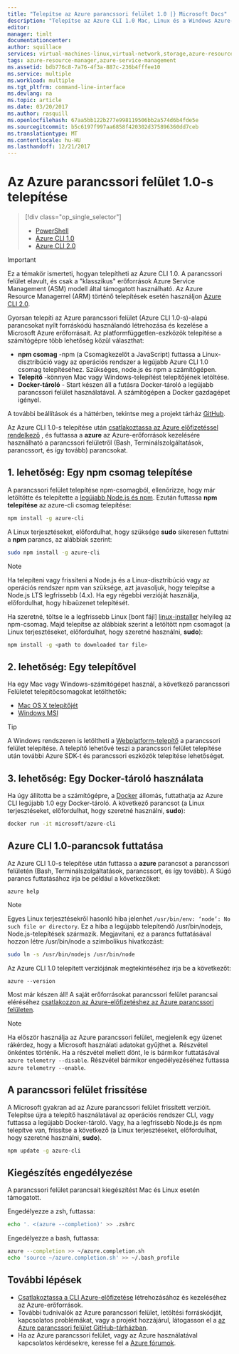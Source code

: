 ```yaml
---
title: "Telepítse az Azure parancssori felület 1.0 |} Microsoft Docs"
description: "Telepítse az Azure CLI 1.0 Mac, Linux és a Windows Azure-szolgáltatások használatának megkezdéséhez"
editor: 
manager: timlt
documentationcenter: 
author: squillace
services: virtual-machines-linux,virtual-network,storage,azure-resource-manager
tags: azure-resource-manager,azure-service-management
ms.assetid: bdb776c8-7a76-4f3a-887c-236b4fffee10
ms.service: multiple
ms.workload: multiple
ms.tgt_pltfrm: command-line-interface
ms.devlang: na
ms.topic: article
ms.date: 03/20/2017
ms.author: rasquill
ms.openlocfilehash: 67aa5bb122b277e998119506bb2a574d6b4fde5e
ms.sourcegitcommit: b5c6197f997aa6858f420302d375896360dd7ceb
ms.translationtype: MT
ms.contentlocale: hu-HU
ms.lasthandoff: 12/21/2017
---
```

# <a name="install-the-azure-cli-10"></a>Az Azure parancssori felület 1.0-s telepítése
> [!div class="op_single_selector"]
> * [PowerShell](/powershell/azure/overview)
> * [Azure CLI 1.0](cli-install-nodejs.md)
> * [Azure CLI 2.0](/cli/azure/install-azure-cli)

> [!IMPORTANT]
> Ez a témakör ismerteti, hogyan telepítheti az Azure CLI 1.0. A parancssori felület elavult, és csak a "klasszikus" erőforrások Azure Service Management (ASM) modell által támogatott használható.
> Az Azure Resource Managerrel (ARM) történő telepítések esetén használjon [Azure CLI 2.0](/cli/azure/overview).

Gyorsan telepíti az Azure parancssori felület (Azure CLI 1.0-s)-alapú parancsokat nyílt forráskódú használandó létrehozása és kezelése a Microsoft Azure erőforrásait. Az platformfüggetlen-eszközök telepítése a számítógépre több lehetőség közül választhat:

* **npm csomag** -npm (a Csomagkezelőt a JavaScript) futtassa a Linux-disztribúció vagy az operációs rendszer a legújabb Azure CLI 1.0 csomag telepítéséhez. Szükséges, node.js és npm a számítógépen.
* **Telepítő** -könnyen Mac vagy Windows-telepítést telepítőjének letöltése.
* **Docker-tároló** - Start készen áll a futásra Docker-tároló a legújabb parancssori felület használatával. A számítógépen a Docker gazdagépet igényel.

A további beállítások és a háttérben, tekintse meg a projekt tárház [GitHub](https://github.com/azure/azure-xplat-cli).

Az Azure CLI 1.0-s telepítése után [csatlakoztassa az Azure előfizetéssel rendelkező](/cli/azure/authenticate-azure-cli) , és futtassa a **azure** az Azure-erőforrások kezelésére használható a parancssori felületről (Bash, Terminálszolgáltatások, parancssort, és így tovább) parancsokat.

## <a name="option-1-install-an-npm-package"></a>1. lehetőség: Egy npm csomag telepítése
A parancssori felület telepítése npm-csomagból, ellenőrizze, hogy már letöltötte és telepítette a [legújabb Node.js és npm](https://nodejs.org/en/download/package-manager/). Ezután futtassa **npm telepítése** az azure-cli csomag telepítése:

```bash
npm install -g azure-cli
```

A Linux terjesztéseket, előfordulhat, hogy szüksége **sudo** sikeresen futtatni a **npm** parancs, az alábbiak szerint:

```bash
sudo npm install -g azure-cli
```

> [!NOTE]
> Ha telepíteni vagy frissíteni a Node.js és a Linux-disztribúció vagy az operációs rendszer npm van szüksége, azt javasoljuk, hogy telepítse a Node.js LTS legfrissebb (4.x). Ha egy régebbi verzióját használja, előfordulhat, hogy hibaüzenet telepítését.

Ha szeretné, töltse le a legfrissebb Linux [bont fájl] [ linux-installer] helyileg az npm-csomag. Majd telepítse az alábbiak szerint a letöltött npm csomagot (a Linux terjesztéseket, előfordulhat, hogy szeretné használni, **sudo**):

```bash
npm install -g <path to downloaded tar file>
```

## <a name="option-2-use-an-installer"></a>2. lehetőség: Egy telepítővel
Ha egy Mac vagy Windows-számítógépet használ, a következő parancssori Felületet telepítőcsomagokat letölthetők:

* [Mac OS X telepítőjét][mac-installer]
* [Windows MSI][windows-installer]

> [!TIP]
> A Windows rendszeren is letöltheti a [Webplatform-telepítő](https://go.microsoft.com/?linkid=9828653) a parancssori felület telepítése. A telepítő lehetővé teszi a parancssori felület telepítése után további Azure SDK-t és parancssori eszközök telepítése lehetőséget.

## <a name="option-3-use-a-docker-container"></a>3. lehetőség: Egy Docker-tároló használata
Ha úgy állította be a számítógépre, a [Docker](https://docs.docker.com/engine/understanding-docker/) állomás, futtathatja az Azure CLI legújabb 1.0 egy Docker-tároló. A következő parancsot (a Linux terjesztéseket, előfordulhat, hogy szeretné használni, **sudo**):

```bash
docker run -it microsoft/azure-cli
```

## <a name="run-azure-cli-10-commands"></a>Azure CLI 1.0-parancsok futtatása
Az Azure CLI 1.0-s telepítése után futtassa a **azure** parancsot a parancssori felületén (Bash, Terminálszolgáltatások, parancssort, és így tovább). A Súgó parancs futtatásához írja be például a következőket:

```azurecli
azure help
```

> [!NOTE]
> Egyes Linux terjesztésekről hasonló hiba jelenhet `/usr/bin/env: ‘node’: No such file or directory`. Ez a hiba a legújabb telepítendő /usr/bin/nodejs, Node.js-telepítések származik. Megjavítani, ez a parancs futtatásával hozzon létre /usr/bin/node a szimbolikus hivatkozást:

```bash
sudo ln -s /usr/bin/nodejs /usr/bin/node
```

Az Azure CLI 1.0 telepített verziójának megtekintéséhez írja be a következőt:

```azurecli
azure --version
```

Most már készen áll! A saját erőforrásokat parancssori felület parancsai eléréséhez [csatlakozzon az Azure-előfizetéshez az Azure parancssori felületen](/cli/azure/authenticate-azure-cli).

> [!NOTE]
> Ha először használja az Azure parancssori felület, megjelenik egy üzenet rákérdez, hogy a Microsoft használati adatokat gyűjthet a. Részvétel önkéntes történik. Ha a részvétel mellett dönt, le is bármikor futtatásával `azure telemetry --disable`. Részvétel bármikor engedélyezéséhez futtassa `azure telemetry --enable`.

## <a name="update-the-cli"></a>A parancssori felület frissítése
A Microsoft gyakran ad az Azure parancssori felület frissített verzióit. Telepítse újra a telepítő használatával az operációs rendszer CLI, vagy futtassa a legújabb Docker-tároló. Vagy, ha a legfrissebb Node.js és npm telepítve van, frissítse a következő (a Linux terjesztéseket, előfordulhat, hogy szeretné használni, **sudo**).

```bash
npm update -g azure-cli
```

## <a name="enable-tab-completion"></a>Kiegészítés engedélyezése
A parancssori felület parancsait kiegészítést Mac és Linux esetén támogatott.

Engedélyezze a zsh, futtassa:

```bash
echo '. <(azure --completion)' >> .zshrc
```

Engedélyezze a bash, futtassa:

```bash
azure --completion >> ~/azure.completion.sh
echo 'source ~/azure.completion.sh' >> ~/.bash_profile
```


## <a name="next-steps"></a>További lépések
* [Csatlakoztassa a CLI Azure-előfizetése](/cli/azure/authenticate-azure-cli) létrehozásához és kezeléséhez az Azure-erőforrások.
* További tudnivalók az Azure parancssori felület, letöltési forráskódját, kapcsolatos problémákat, vagy a projekt hozzájárul, látogasson el a [az Azure parancssori felület GitHub-tárházban](https://github.com/azure/azure-xplat-cli).
* Ha az Azure parancssori felület, vagy az Azure használatával kapcsolatos kérdésekre, keresse fel a [Azure fórumok](https://social.msdn.microsoft.com/Forums/en-US/home?forum=azurescripting).


[mac-installer]: http://aka.ms/mac-azure-cli
[windows-installer]: http://aka.ms/webpi-azure-cli
[linux-installer]: http://aka.ms/linux-azure-cli
[cliasm]: /cli/azure/get-started-with-az-cli2
[cliarm]: ./virtual-machines/azure-cli-arm-commands.md
